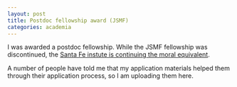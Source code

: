 ```yaml
---
layout: post
title: Postdoc fellowship award (JSMF)
categories: academia
---
```


I was awarded a postdoc fellowship. While the JSMF fellowship was discontinued, the [Santa Fe instute is continuing the moral equivalent](https://santafe.edu/research/fellowships/overview).

A number of people have told me that my application materials helped them through their application process, so I am uploading them here.

<object data="{{ site.baseurl }}/assets/jsmf-AvikDe.pdf" width="800" height="600" type="application/pdf"></object>
